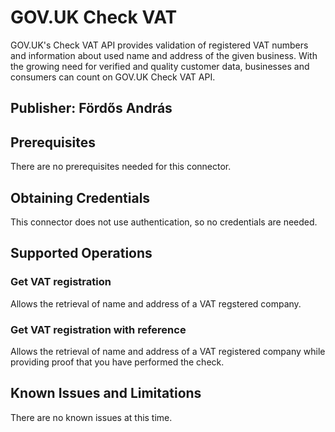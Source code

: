 # GOV.UK Check VAT
GOV.UK's Check VAT API provides validation of registered VAT numbers and information about used name and address of the given business. With the growing need for verified and quality customer data, businesses and consumers can count on GOV.UK Check VAT API.

## Publisher: Fördős András

## Prerequisites
There are no prerequisites needed for this connector.

## Obtaining Credentials
This connector does not use authentication, so no credentials are needed.

## Supported Operations
### Get VAT registration
Allows the retrieval of name and address of a VAT regstered company.
### Get VAT registration with reference
Allows the retrieval of name and address of a VAT registered company while providing proof that you have performed the check.

## Known Issues and Limitations
There are no known issues at this time.
